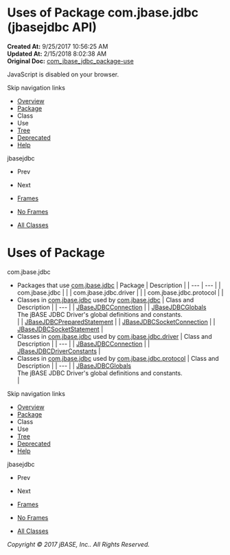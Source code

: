 # Uses of Package com.jbase.jdbc (jbasejdbc   API)

**Created At:** 9/25/2017 10:56:25 AM  
**Updated At:** 2/15/2018 8:02:38 AM  
**Original Doc:** [com_jbase_jdbc_package-use](https://docs.jbase.com/39228-jdbc/com_jbase_jdbc_package-use)  


JavaScript is disabled on your browser.

Skip navigation links

- [Overview](../../../overview-summary.html)
- [Package](./../jbase-jdbc-api)
- Class
- Use
- [Tree](./../com.jbase.jdbc-class-hierarchy-%28jbasejdbc---api%29)
- [Deprecated](../../../deprecated-list.html)
- [Help](../../../help-doc.html)


jbasejdbc <br>

- Prev
- Next


- [Frames](./.)
- [No Frames](./.)


- [All Classes](../../../allclasses-noframe.html)

# Uses of Package
com.jbase.jdbc

- Packages that use [com.jbase.jdbc](./../jbase-jdbc-api) | Package | Description |
| --- | --- |
| com.jbase.jdbc |   |
| com.jbase.jdbc.driver |   |
| com.jbase.jdbc.protocol |   |
- Classes in [com.jbase.jdbc](./../jbase-jdbc-api) used by [com.jbase.jdbc](./../jbase-jdbc-api) | Class and Description |
| --- |
| [JBaseJDBCConnection](../../../com/jbase/jdbc/class-use/JBaseJDBCConnection.html#com.jbase.jdbc)  |
| [JBaseJDBCGlobals](../../../com/jbase/jdbc/class-use/JBaseJDBCGlobals.html#com.jbase.jdbc)<br>The jBASE JDBC Driver's global definitions and constants.<br> |
| [JBaseJDBCPreparedStatement](../../../com/jbase/jdbc/class-use/JBaseJDBCPreparedStatement.html#com.jbase.jdbc)  |
| [JBaseJDBCSocketConnection](../../../com/jbase/jdbc/class-use/JBaseJDBCSocketConnection.html#com.jbase.jdbc)  |
| [JBaseJDBCSocketStatement](../../../com/jbase/jdbc/class-use/JBaseJDBCSocketStatement.html#com.jbase.jdbc)  |
- Classes in [com.jbase.jdbc](./../jbase-jdbc-api) used by [com.jbase.jdbc.driver](./../jbase-jdbc-api) | Class and Description |
| --- |
| [JBaseJDBCConnection](../../../com/jbase/jdbc/class-use/JBaseJDBCConnection.html#com.jbase.jdbc.driver)  |
| [JBaseJDBCDriverConstants](../../../com/jbase/jdbc/class-use/JBaseJDBCDriverConstants.html#com.jbase.jdbc.driver)  |
- Classes in [com.jbase.jdbc](./../jbase-jdbc-api) used by [com.jbase.jdbc.protocol](./../jbase-jdbc-api) | Class and Description |
| --- |
| [JBaseJDBCGlobals](../../../com/jbase/jdbc/class-use/JBaseJDBCGlobals.html#com.jbase.jdbc.protocol)<br>The jBASE JDBC Driver's global definitions and constants.<br> |

Skip navigation links

- [Overview](../../../overview-summary.html)
- [Package](./../jbase-jdbc-api)
- Class
- Use
- [Tree](./../com.jbase.jdbc-class-hierarchy-%28jbasejdbc---api%29)
- [Deprecated](../../../deprecated-list.html)
- [Help](../../../help-doc.html)


jbasejdbc <br>

- Prev
- Next


- [Frames](./.)
- [No Frames](./.)


- [All Classes](../../../allclasses-noframe.html)

*Copyright © 2017 jBASE, Inc.. All Rights Reserved.*
